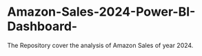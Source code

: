 # Amazon-Sales-2024-Power-BI-Dashboard-
The Repository cover the analysis of Amazon Sales of year 2024.
